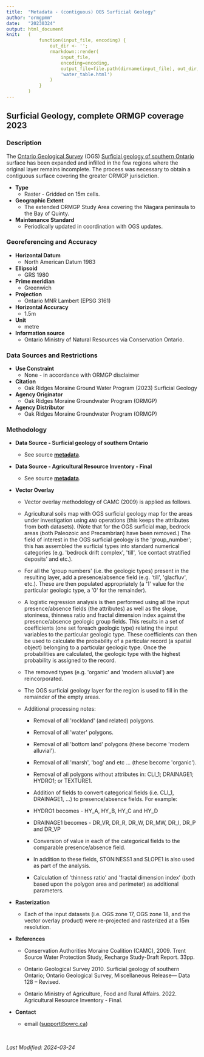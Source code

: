 ```yaml
---
title:  "Metadata - (contiguous) OGS Surficial Geology"
author: "ormgpmm"
date:   "20230324"
output: html_document
knit:   (
            function(input_file, encoding) {
                out_dir <- '';
                rmarkdown::render(
                    input_file,
                    encoding=encoding,
                    output_file=file.path(dirname(input_file), out_dir,
                    'water_table.html')
                )
            }
        )
---
```


## Surficial Geology, complete ORMGP coverage 2023

### Description 

The [Ontario Geological Survey](https://www.ontario.ca/page/ontario-geological-survey) (OGS) [Surficial geology of southern Ontario](https://data.ontario.ca/dataset/surficial-geology-of-southern-ontario) surface has been expanded and infilled in the few regions where the original layer remains incomplete. The process was necessary to obtain a contiguous surface covering the greater ORMGP jurisdiction.

* **Type**
    + Raster - Gridded on 15m cells.
* **Geographic Extent**
    + The extended ORMGP Study Area covering the Niagara peninsula to the Bay of Quinty.
* **Maintenance Standard**
    + Periodically updated in coordination with OGS updates.

### Georeferencing and Accuracy

* **Horizontal Datum**
    + North American Datum 1983
* **Ellipsoid**
    + GRS 1980
* **Prime meridian**
    + Greenwich
* **Projection**
    + Ontario MNR Lambert (EPSG 3161)
* **Horizontal Accuracy**
    + 1.5m
* **Unit**
    + metre
* **Information source**
    + Ontario Ministry of Natural Resources via Conservation Ontario.


### Data Sources and Restrictions

* **Use Constraint**
    + None - in accordance with ORMGP disclaimer
* **Citation**
    + Oak Ridges Moraine Ground Water Program (2023) Surficial Geology
* **Agency Originator**
    + Oak Ridges Moraine Groundwater Program (ORMGP)
* **Agency Distributor**
    + Oak Ridges Moraine Groundwater Program (ORMGP)

### Methodology

* **Data Source - Surficial geology of southern Ontario**
    + See source [**metadata**](https://www.geologyontario.mndm.gov.on.ca/mndmfiles/pub/data/imaging/MRD128-REV//MRD128-REV_metadata.pdf?).
* **Data Source - Agricultural Resource Inventory - Final**
    + See source [**metadata**](https://www.arcgis.com/sharing/rest/content/items/cf961d62ee1345c7b191808c9d60a4d7/info/metadata/metadata.xml?format=default&output=html).

* **Vector Overlay**
    + Vector overlay methodology of CAMC (2009) is applied as follows.

    + Agricultural soils map with OGS surficial geology map for the areas under investigation using `AND` operations (this keeps the attributes from both datasets).  (Note that for the OGS surficial map, bedrock areas (both Paleozoic and Precambrian) have been removed.) The field of interest in the OGS surficial geology is the 'group_number'; this has assembled the surficial types into standard numerical categories (e.g. 'bedrock drift complex', 'till', 'ice contact stratified deposits' and etc.).
     
    + For all the 'group numbers' (i.e. the geologic types) present in the resulting layer, add a presence/absence field (e.g. 'till', 'glacfluv', etc.).  These are then populated appropriately (a '1' value for the particular geologic type, a '0' for the remainder).

    + A logistic regression analysis is then performed using all the input presence/absence fields (the attributes) as well as the slope, stoniness, thinness ratio and fractal dimension index against the presence/absence geologic group fields. This results in a set of coefficients (one set foreach geologic type) relating the input variables to the particular geologic type. These coefficients can then be used to calculate the probability of a particular record (a spatial object) belonging to a particular geologic type.  Once the probabilities are calculated, the geologic type with the highest probability is assigned to the record.

    + The removed types (e.g. 'organic' and 'modern alluvial') are reincorporated.

    + The OGS surficial geology layer for the region is used to fill in the remainder of the empty areas.

    + Additional processing notes:

        + Removal of all 'rockland' (and related) polygons.

        + Removal of all 'water' polygons.

        + Removal of all 'bottom land' polygons (these become 'modern alluvial').

        + Removal of all 'marsh', 'bog' and etc ... (these become 'organic').

        + Removal of all polygons without attributes in: CLI_1; DRAINAGE1; HYDRO1; or TEXTURE1.

        + Addition of fields to convert categorical fields (i.e. CLI_1, DRAINAGE1, ...) to presence/absence fields.  For example:

        + HYDRO1 becomes - HY_A, HY_B, HY_C and HY_D

        + DRAINAGE1 becomes - DR_VR, DR_R, DR_W, DR_MW, DR_I, DR_P and DR_VP

        + Conversion of value in each of the categorical fields to the comparable presence/absence field.

        + In addition to these fields, STONINESS1 and SLOPE1 is also used as part of the analysis.

        + Calculation of 'thinness ratio' and 'fractal dimension index' (both based upon the polygon area and perimeter) as additional parameters.

* **Rasterization**
    + Each of the input datasets (i.e. OGS zone 17, OGS zone 18, and the vector overlay product) were re-projected and rasterized at a 15m resolution.

* **References**
    + Conservation Authorities Moraine Coalition (CAMC), 2009. Trent Source Water Protection Study, Recharge Study-Draft Report. 33pp.

    + Ontario Geological Survey 2010. Surficial geology of southern Ontario; Ontario Geological Survey, Miscellaneous Release— Data 128 – Revised.

    + Ontario Ministry of Agriculture, Food and Rural Affairs. 2022. Agricultural Resource Inventory - Final.

* **Contact**
    + email (support@owrc.ca)



<br>

*Last Modified: 2024-03-24*
